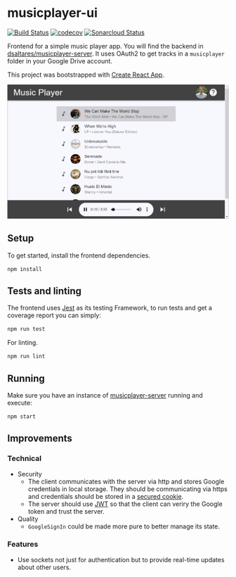 # musicplayer-ui

[![Build Status](https://travis-ci.org/dsaltares/musicplayer-ui.svg?branch=master)](https://travis-ci.org/dsaltares/musicplayer-ui)
[![codecov](https://codecov.io/gh/dsaltares/musicplayer-ui/branch/master/graph/badge.svg)](https://codecov.io/gh/dsaltares/musicplayer-ui)
[![Sonarcloud Status](https://sonarcloud.io/api/project_badges/measure?project=dsaltares_musicplayer-ui&metric=alert_status)](https://sonarcloud.io/dashboard?id=dsaltares_musicplayer-ui)

Frontend for a simple music player app. You will find the backend in [dsaltares/musicplayer-server](https://github.com/dsaltares/musicplayer-server). It uses OAuth2 to get tracks in a `musicplayer` folder in your Google Drive account.

This project was bootstrapped with [Create React App](https://github.com/facebook/create-react-app).

![Music Player UI](./music_player_ui.gif)

## Setup

To get started, install the frontend dependencies.

```bash
npm install
```

## Tests and linting

The frontend uses [Jest](https://jestjs.io/) as its testing Framework, to run tests and get a coverage report you can simply:

```bash
npm run test
```

For linting.

```bash
npm run lint
```

## Running

Make sure you have an instance of [musicplayer-server](https://github.com/dsaltares/musicplayer-server) running and execute:

```bash
npm start
```

## Improvements

### Technical

* Security
   * The client communicates with the server via http and stores Google credentials in local storage. They should be communicating via https and credentials should be stored in a [secured cookie](https://en.wikipedia.org/wiki/Secure_cookie).
   * The server should use [JWT](https://jwt.io/) so that the client can veriry the Google token and trust the server.
* Quality
   * `GoogleSignIn` could be made more pure to better manage its state.

### Features

* Use sockets not just for authentication but to provide real-time updates about other users.
